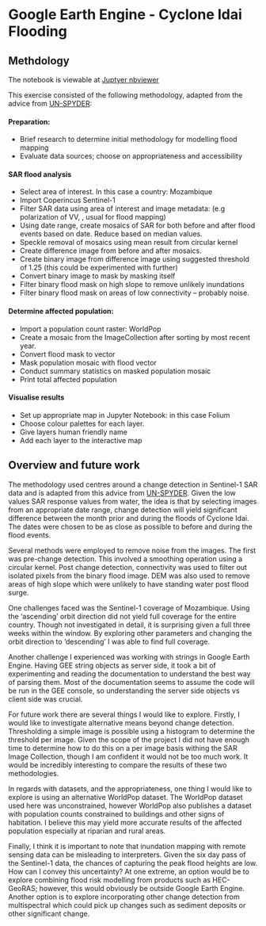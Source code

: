 # Google Earth Engine - Cyclone Idai Flooding

## Methdology

The notebook is viewable at [Juptyer nbviewer](https://nbviewer.jupyter.org/github/dgreenslade/gee-flooding-cyclone-idai/blob/main/gee-flooding-cyclone-idai.ipynb)

This exercise consisted of the following methodology, adapted from the advice from [UN-SPYDER](https://un-spider.org/advisory-support/recommended-practices/recommended-practice-google-earth-engine-flood-mapping/step-by-step#Step%202:%20Time%20frame%20and%20sensor%20parameters%20selection):

#### Preparation:
- Brief research to determine initial methodology for modelling flood mapping
- Evaluate data sources; choose on appropriateness and accessibility

#### SAR flood analysis
- Select area of interest.  In this case a country: Mozambique
- Import Coperincus Sentinel-1
- Filter SAR data using area of interest and image metadata: (e.g polarization of VV, , usual for flood mapping)
- Using date range, create mosaics of SAR for both before and after flood events based on date.  Reduce based on median values.
- Speckle removal of mosaics using mean result from circular kernel
- Create difference image from before and after mosaics.
- Create binary image from difference image using suggested threshold of 1.25 (this could be experimented with further)
- Convert binary image to mask by masking itself
- Filter binary flood mask on high slope to remove unlikely inundations
- Filter binary flood mask on areas of low connectivity – probably noise.

#### Determine affected population:
- Import a population count raster: WorldPop
- Create a mosaic from the ImageCollection after sorting by most recent year.
- Convert flood mask to vector
- Mask population mosaic with flood vector
- Conduct summary statistics on masked population mosaic
- Print total affected population

#### Visualise results
- Set up appropriate map in Jupyter Notebook: in this case Folium
- Choose colour palettes for each layer.
- Give layers human friendly name
- Add each layer to the interactive map


## Overview and future work

The methodology used centres around a change detection in Sentinel-1 SAR data and is adapted from this advice from [UN-SPYDER](https://un-spider.org/advisory-support/recommended-practices/recommended-practice-google-earth-engine-flood-mapping/step-by-step#Step%202:%20Time%20frame%20and%20sensor%20parameters%20selection).  Given the low values SAR response values from water, the idea is that by selecting images from an appropriate date range, change detection will yield significant difference between the month prior and during the floods of Cyclone Idai.  The dates were chosen to be as close as possible to before and during the flood events.  

Several methods were employed to remove noise from the images.  The first was pre-change detection.  This involved a smoothing operation using a circular kernel.  Post change detection, connectivity was used to filter out isolated pixels from the binary flood image.  DEM was also used to remove areas of high slope which were unlikely to have standing water post flood surge.   

One challenges faced was the Sentinel-1 coverage of Mozambique.  Using the ‘ascending’ orbit direction did not yield full coverage for the entire country.  Though not investigated in detail, it is surprising given a full three weeks within the window.  By exploring other parameters and changing the orbit direction to ‘descending’ I was able to find full coverage.   

Another challenge I experienced was working with strings in Google Earth Engine.  Having GEE string objects as server side, it took a bit of experimenting and reading the documentation to understand the best way of parsing them.  Most of the documentation seems to assume the code will be run in the GEE console, so understanding the server side objects vs client side was crucial.  

For future work there are several things I would like to explore.  Firstly, I would like to investigate alternative means beyond change detection.  Thresholding a simple image is possible using a histogram to determine the threshold per image.  Given the scope of the project I did not have enough time to determine how to do this on a per image basis withing the SAR Image Collection, though I am confident it would not be too much work.  It would be incredibly interesting to compare the results of these two methodologies.  

In regards with datasets, and the appropriateness, one thing I would like to explore is using an alternative WorldPop dataset.  The WorldPop dataset used here was unconstrained, however WorldPop also publishes a dataset with population counts constrained to buildings and other signs of habitation.  I believe this may yield more accurate results of the affected population especially at riparian and rural areas.  

Finally, I think it is important to note that inundation mapping with remote sensing data can be misleading to interpreters.  Given the six day pass of the Sentinel-1 data, the chances of capturing the peak flood heights are low.  How can I convey this uncertainty? At one extreme, an option would be to explore combining flood risk modelling from products such as HEC-GeoRAS; however, this would obviously be outside Google Earth Engine.  Another option is to explore incorporating other change detection from multispectral which could pick up changes such as sediment deposits or other significant change.   


